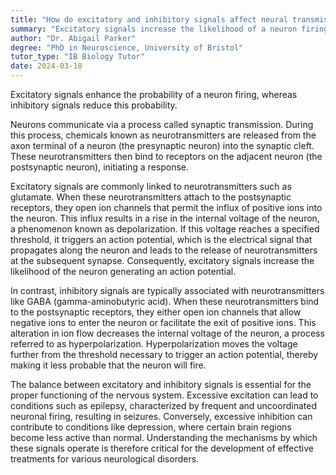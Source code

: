 ```yaml
---
title: "How do excitatory and inhibitory signals affect neural transmission?"
summary: "Excitatory signals increase the likelihood of a neuron firing, while inhibitory signals decrease this likelihood."
author: "Dr. Abigail Parker"
degree: "PhD in Neuroscience, University of Bristol"
tutor_type: "IB Biology Tutor"
date: 2024-03-18
---
```


Excitatory signals enhance the probability of a neuron firing, whereas inhibitory signals reduce this probability.

Neurons communicate via a process called synaptic transmission. During this process, chemicals known as neurotransmitters are released from the axon terminal of a neuron (the presynaptic neuron) into the synaptic cleft. These neurotransmitters then bind to receptors on the adjacent neuron (the postsynaptic neuron), initiating a response.

Excitatory signals are commonly linked to neurotransmitters such as glutamate. When these neurotransmitters attach to the postsynaptic receptors, they open ion channels that permit the influx of positive ions into the neuron. This influx results in a rise in the internal voltage of the neuron, a phenomenon known as depolarization. If this voltage reaches a specified threshold, it triggers an action potential, which is the electrical signal that propagates along the neuron and leads to the release of neurotransmitters at the subsequent synapse. Consequently, excitatory signals increase the likelihood of the neuron generating an action potential.

In contrast, inhibitory signals are typically associated with neurotransmitters like GABA (gamma-aminobutyric acid). When these neurotransmitters bind to the postsynaptic receptors, they either open ion channels that allow negative ions to enter the neuron or facilitate the exit of positive ions. This alteration in ion flow decreases the internal voltage of the neuron, a process referred to as hyperpolarization. Hyperpolarization moves the voltage further from the threshold necessary to trigger an action potential, thereby making it less probable that the neuron will fire.

The balance between excitatory and inhibitory signals is essential for the proper functioning of the nervous system. Excessive excitation can lead to conditions such as epilepsy, characterized by frequent and uncoordinated neuronal firing, resulting in seizures. Conversely, excessive inhibition can contribute to conditions like depression, where certain brain regions become less active than normal. Understanding the mechanisms by which these signals operate is therefore critical for the development of effective treatments for various neurological disorders.
    